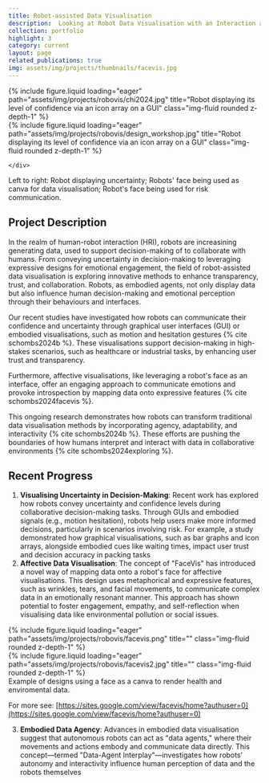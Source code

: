 ```yaml
---
title: Robot-assisted Data Visualisation
description:  Looking at Robot Data Visualisation with an Interaction and Decision Making Perspective
collection: portfolio
highlight: 3
category: current
layout: page
related_publications: true
img: assets/img/projects/thumbnails/facevis.jpg
---
```



<div class="row">
    <div class="col-sm mt-2 mt-md-0">
        {% include figure.liquid loading="eager" path="assets/img/projects/robovis/chi2024.jpg" title="Robot displaying its level of confidence via an icon array on a GUI" class="img-fluid rounded z-depth-1" %}
    </div>
    <div class="col-sm mt-2 mt-md-0">
          {% include figure.liquid loading="eager" path="assets/img/projects/robovis/design_workshop.jpg" title="Robot displaying its level of confidence via an icon array on a GUI" class="img-fluid rounded z-depth-1" %}
       
    </div>
</div>
<div class="caption">
    Left to right: Robot displaying uncertainty; Robots' face being used as canva for data visualisation; Robot's face being used for risk communication.
</div>

## Project Description

In the realm of human-robot interaction (HRI), robots are increasining generating data, used to support decision-making of to collaborate with humans. 
From conveying uncertainty in decision-making to leveraging expressive designs for emotional engagement, the field of robot-assisted data visualisation is exploring innovative methods to enhance transparency, trust, and collaboration. Robots, as embodied agents, not only display data but also influence human decision-making and emotional perception through their behaviours and interfaces.

Our recent studies have investigated how robots can communicate their confidence and uncertainty through graphical user interfaces (GUI) or embodied visualisations, such as motion and hesitation gestures {% cite schombs2024b %}. These visualisations support decision-making in high-stakes scenarios, such as healthcare or industrial tasks, by enhancing user trust and transparency​. 

Furthermore, affective visualisations, like leveraging a robot's face as an interface, offer an engaging approach to communicate emotions and provoke introspection by mapping data onto expressive features {% cite schombs2024facevis %}​. 

This ongoing research demonstrates how robots can transform traditional data visualisation methods by incorporating agency, adaptability, and interactivity {% cite schombs2024b %}. These efforts are pushing the boundaries of how humans interpret and interact with data in collaborative environments {% cite schombs2024exploring %}.

## Recent Progress


1. **Visualising Uncertainty in Decision-Making**: 
Recent work has explored how robots convey uncertainty and confidence levels during collaborative decision-making tasks. Through GUIs and embodied signals (e.g., motion hesitation), robots help users make more informed decisions, particularly in scenarios involving risk. For example, a study demonstrated how graphical visualisations, such as bar graphs and icon arrays, alongside embodied cues like waiting times, impact user trust and decision accuracy in packing tasks​
​
2. **Affective Data Visualisation**:
The concept of "FaceVis" has introduced a novel way of mapping data onto a robot's face for affective visualisations. This design uses metaphorical and expressive features, such as wrinkles, tears, and facial movements, to communicate complex data in an emotionally resonant manner. This approach has shown potential to foster engagement, empathy, and self-reflection when visualising data like environmental pollution or social issues​.
<div class="row">
    <div class="col-sm mt-3 mt-md-0">
        {% include figure.liquid loading="eager" path="assets/img/projects/robovis/facevis.png" title="" class="img-fluid rounded z-depth-1" %}
    </div>
     <div class="col-sm mt-3 mt-md-0">
        {% include figure.liquid loading="eager" path="assets/img/projects/robovis/facevis2.jpg" title="" class="img-fluid rounded z-depth-1" %}
    </div>
</div>
<div class="caption">
    Example of designs using a face as a canva to render health and enviromental data.
</div>

For more see: [https://sites.google.com/view/facevis/home?authuser=0](https://sites.google.com/view/facevis/home?authuser=0)

3. **Embodied Data Agency**:
Advances in embodied data visualisation suggest that autonomous robots can act as "data agents," where their movements and actions embody and communicate data directly. This concept—termed "Data-Agent Interplay"—investigates how robots’ autonomy and interactivity influence human perception of data and the robots themselves​

